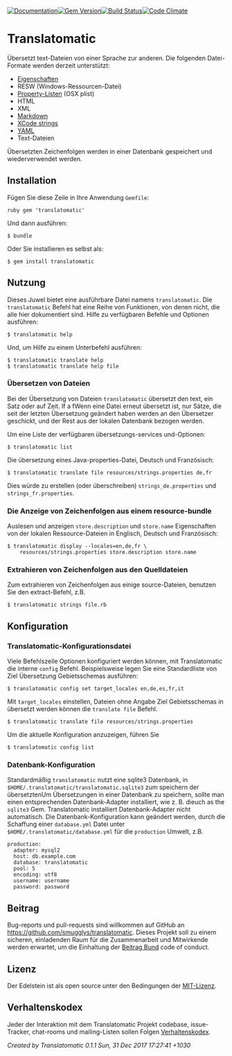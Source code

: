 [![Documentation](http://img.shields.io/badge/yard-docs-blue.svg)](http://www.rubydoc.info/gems/translatomatic)[![Gem Version](https://badge.fury.io/rb/translatomatic.svg)](https://badge.fury.io/rb/translatomatic)[![Build Status](https://travis-ci.org/smugglys/translatomatic.svg?branch=master)](https://travis-ci.org/smugglys/translatomatic)[![Code Climate](https://codeclimate.com/github/smugglys/translatomatic.svg)](https://codeclimate.com/github/smugglys/translatomatic)

# Translatomatic

Übersetzt text-Dateien von einer Sprache zur anderen. Die folgenden Datei-Formate werden derzeit unterstützt:

- [Eigenschaften](https://en.wikipedia.org/wiki/.properties)
- RESW (Windows-Ressourcen-Datei)
- [Property-Listen](https://en.wikipedia.org/wiki/Property_list) (OSX plist)
- HTML
- XML
- [Markdown](https://en.wikipedia.org/wiki/Markdown)
- [XCode strings](https://developer.apple.com/library/content/documentation/Cocoa/Conceptual/LoadingResources/Strings/Strings.html)
- [YAML](http://yaml.org/)
- Text-Dateien

Übersetzten Zeichenfolgen werden in einer Datenbank gespeichert und wiederverwendet werden.

## Installation

Fügen Sie diese Zeile in Ihre Anwendung `Gemfile`:

`ruby
gem 'translatomatic'
`

Und dann ausführen:

    $ bundle

Oder Sie installieren es selbst als:

    $ gem install translatomatic

## Nutzung

Dieses Juwel bietet eine ausführbare Datei namens `translatomatic`. Die `translatomatic` Befehl hat eine Reihe von Funktionen, von denen nicht, die alle hier dokumentiert sind. Hilfe zu verfügbaren Befehle und Optionen ausführen:

    $ translatomatic help

Und, um Hilfe zu einem Unterbefehl ausführen:

    $ translatomatic translate help
    $ translatomatic translate help file

### Übersetzen von Dateien

Bei der Übersetzung von Dateien `translatomatic` übersetzt den text, ein Satz oder auf Zeit. If a fWenn eine Datei erneut übersetzt ist, nur Sätze, die seit der letzten Übersetzung geändert haben werden an den Übersetzer geschickt, und der Rest aus der lokalen Datenbank bezogen werden.

Um eine Liste der verfügbaren übersetzungs-services und-Optionen:

    $ translatomatic list

Die übersetzung eines Java-properties-Datei, Deutsch und Französisch:

    $ translatomatic translate file resources/strings.properties de,fr

Dies würde zu erstellen (oder überschreiben) `strings_de.properties` und `strings_fr.properties`.

### Die Anzeige von Zeichenfolgen aus einem resource-bundle

Auslesen und anzeigen `store.description` und `store.name` Eigenschaften von der lokalen Ressource-Dateien in Englisch, Deutsch und Französisch:

    $ translatomatic display --locales=en,de,fr \
        resources/strings.properties store.description store.name

### Extrahieren von Zeichenfolgen aus den Quelldateien

Zum extrahieren von Zeichenfolgen aus einige source-Dateien, benutzen Sie den extract-Befehl, z.B.

    $ translatomatic strings file.rb

## Konfiguration

### Translatomatic-Konfigurationsdatei

Viele Befehlszeile Optionen konfiguriert werden können, mit Translatomatic die interne `config` Befehl. Beispielsweise legen Sie eine Standardliste von Ziel Übersetzung Gebietsschemas ausführen:

    $ translatomatic config set target_locales en,de,es,fr,it

Mit `target_locales` einstellen, Dateien ohne Angabe Ziel Gebietsschemas in übersetzt werden können die `translate file` Befehl.

    $ translatomatic translate file resources/strings.properties

Um die aktuelle Konfiguration anzuzeigen, führen Sie

    $ translatomatic config list

### Datenbank-Konfiguration

Standardmäßig `translatomatic` nutzt eine sqlite3 Datenbank, in `$HOME/.translatomatic/translatomatic.sqlite3` zum speichern der übersetztenUm Übersetzungen in einer Datenbank zu speichern, sollte man einen entsprechenden Datenbank-Adapter installiert, wie z. B. dieuch as the `sqlite3` Gem. Translatomatic installiert Datenbank-Adapter nicht automatisch. Die Datenbank-Konfiguration kann geändert werden, durch die Schaffung einer `database.yml` Datei unter `$HOME/.translatomatic/database.yml` für die `production` Umwelt, z.B.

    production:
      adapter: mysql2
      host: db.example.com
      database: translatomatic
      pool: 5
      encoding: utf8
      username: username
      password: password

## Beitrag

Bug-reports und pull-requests sind willkommen auf GitHub an https://github.com/smugglys/translatomatic. Dieses Projekt soll zu einem sicheren, einladenden Raum für die Zusammenarbeit und Mitwirkende werden erwartet, um die Einhaltung der [Beitrag Bund](http://contributor-covenant.org) code of conduct.

## Lizenz

Der Edelstein ist als open source unter den Bedingungen der [MIT-Lizenz](https://opensource.org/licenses/MIT).

## Verhaltenskodex

Jeder der Interaktion mit dem Translatomatic Projekt codebase, issue-Tracker, chat-rooms und mailing-Listen sollen Folgen [Verhaltenskodex](https://github.com/smugglys/translatomatic/blob/master/CODE_OF_CONDUCT.md).

_Created by Translatomatic 0.1.1 Sun, 31 Dec 2017 17:27:41 +1030_
